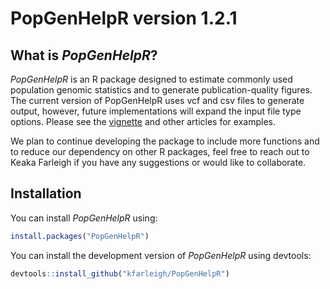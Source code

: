 
# PopGenHelpR version 1.2.1

<!-- badges: start -->
<!-- badges: end -->

## What is *PopGenHelpR*?
*PopGenHelpR* is an R package designed to estimate commonly used population genomic statistics and to generate publication-quality figures. The current version of PopGenHelpR uses vcf and csv files to generate output, however, future implementations will expand the input file type options. Please see the [vignette](https://kfarleigh.github.io/PopGenHelpR/articles/PopGenHelpR_vignette.html) and other articles for examples. 

We plan to continue developing the package to include more functions and to reduce our dependency on other R packages, feel free to reach out to Keaka Farleigh if you have any suggestions or would like to collaborate. 

## Installation

You can install *PopGenHelpR* using:

```r
install.packages("PopGenHelpR")
```

You can install the development version of *PopGenHelpR* using devtools:

``` r
devtools::install_github("kfarleigh/PopGenHelpR")
```
